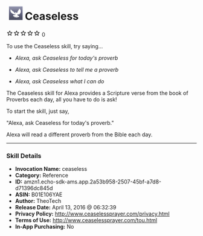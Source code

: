 # &nbsp;<img src="skill_icon" alt="Ceaseless icon" width="36"> Ceaseless
![0 stars](../../images/ic_star_border_black_18dp_1x.png)![0 stars](../../images/ic_star_border_black_18dp_1x.png)![0 stars](../../images/ic_star_border_black_18dp_1x.png)![0 stars](../../images/ic_star_border_black_18dp_1x.png)![0 stars](../../images/ic_star_border_black_18dp_1x.png) 0

To use the Ceaseless skill, try saying...

* *Alexa, ask Ceaseless for today's proverb*

* *Alexa, ask Ceaseless to tell me a proverb*

* *Alexa, ask Ceaseless what I can do*

The Ceaseless skill for Alexa provides a Scripture verse from the book of Proverbs each day, all you have to do is ask!

To start the skill, just say,

"Alexa, ask Ceaseless for today's proverb."

Alexa will read a different proverb from the Bible each day.

***

### Skill Details

* **Invocation Name:** ceaseless
* **Category:** Reference
* **ID:** amzn1.echo-sdk-ams.app.2a53b958-2507-45bf-a7d8-d71396dc845d
* **ASIN:** B01E106YAE
* **Author:** TheoTech
* **Release Date:** April 13, 2016 @ 06:32:39
* **Privacy Policy:** http://www.ceaselessprayer.com/privacy.html
* **Terms of Use:** http://www.ceaselessprayer.com/tou.html
* **In-App Purchasing:** No

